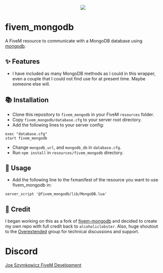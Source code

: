 <p align="center">
  <img src="https://github.com/JoeSzymkowiczFiveM/fivem_mongodb/assets/70592880/c4a6d7bb-ab6f-4516-8394-ed905f93f8f7">
</p>


# fivem_mongodb

A FiveM resource to communicate with a MongoDB database using [mongodb](https://www.npmjs.com/package/mongodb).


## ✨ Features

- I have included as many MongoDB methods as I could in this wrapper, even a couple that I could not find use for at present time. Maybe someone else will.


## 📚 Installation

- Clone this repository to `fivem_mongodb` in your FiveM `resources` folder.
- Copy `fivem_mongodb/database.cfg` to your server root directory.
- Add the following lines to your server config:
```
exec "database.cfg"
start fivem_mongodb
```
- Change `mongodb_url`, and `mongodb_db` in `database.cfg`.
- Run `npm install` in `resources/fivem_mongodb` directory.


## 👀 Usage

- Add the following line to the fxmanifest of the resource you want to use fivem_mongodb in:
```
server_script '@fivem_mongodb/lib/MongoDB.lua'
```


## 👐 Credit

I began working on this as a fork of [fivem-mongodb](https://github.com/nbredikhin/fivem-mongodb) and decided to create my own repo with full credit back to `alcoholiclobster`. Also, huge shoutout to the [Overextended](https://github.com/overextended) group for technical discussions and support.


# Discord

[Joe Szymkowicz FiveM Development](https://discord.gg/5vPGxyCB4z)
